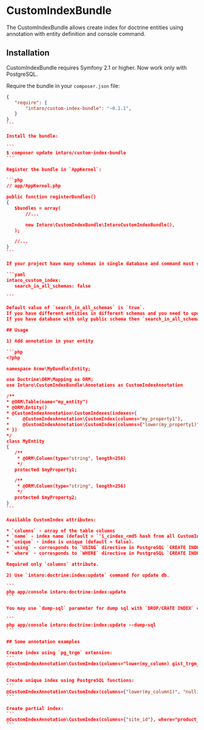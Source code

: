 # CustomIndexBundle

The CustomIndexBundle allows create index for doctrine entities using annotation with entity definition and console command.

## Installation

CustomIndexBundle requires Symfony 2.1 or higher. Now work only with PostgreSQL.

Require the bundle in your `composer.json` file:

 ````json
{
    "require": {
        "intaro/custom-index-bundle": "~0.1.1",
    }
}
```

Install the bundle:

```
$ composer update intaro/custom-index-bundle
```

Register the bundle in `AppKernel`:

```php
// app/AppKernel.php

public function registerBundles()
{
    $bundles = array(
        //...

        new Intaro\CustomIndexBundle\IntaroCustomIndexBundle(),
    );

    //...
}
```

If your project have many schemas in single database and command must generate custom indexes only for one schema then add in your `config.yml`:

```yaml
intaro_custom_index:
    search_in_all_schemas: false

```

Default value of `search_in_all_schemas` is `true`.
If you have different entities in different schemas and you need to update custom indexes in all schemas at once then you must set `search_in_all_schemas` to `true` or omit this config.
If you have database with only public schema then `search_in_all_schemas` value doesn't matter.

## Usage

1) Add annotation in your entity

```php
<?php

namespace Acme\MyBundle\Entity;

use Doctrine\ORM\Mapping as ORM;
use Intaro\CustomIndexBundle\Annotations as CustomIndexAnnotation

/**
 * @ORM\Table(name="my_entity")
 * @ORM\Entity()
 * @CustomIndexAnnotation\CustomIndexes(indexes={
 *     @CustomIndexAnnotation\CustomIndex(columns="my_property1"),
 *     @CustomIndexAnnotation\CustomIndex(columns={"lower(my_property1)", "lower(my_property2)"})
 * })
 */
class MyEntity
{
    /**
     * @ORM\Column(type="string", length=256)
     */
    protected $myProperty1;

    /**
     * @ORM\Column(type="string", length=256)
     */
    protected $myProperty2;
}
```

Available CustomIndex attributes:

* `columns` - array of the table columns
* `name` - index name (default = `'i_cindex_<md5 hash from all CustomIndex attributes>'`).
* `unique` - index is unique (default = false).
* `using` - corresponds to `USING` directive in PostgreSQL `CREATE INDEX` command.
* `where` - corresponds to `WHERE` directive in PostgreSQL `CREATE INDEX` command.

Required only `columns` attribute.

2) Use `intaro:doctrine:index:update` command for update db.

```
php app/console intaro:doctrine:index:update
```

You may use `dump-sql` parameter for dump sql with `DROP/CRATE INDEX` commands

```
php app/console intaro:doctrine:index:update --dump-sql
```

## Some annotation examples

Create index using `pg_trgm` extension:
```
@CustomIndexAnnotation\CustomIndex(columns="lower(my_column) gist_trgm_ops", using="gist")
```

Create unique index using PostgreSQL functions:
```
@CustomIndexAnnotation\CustomIndex(columns={"lower(my_column1)", "nullif(true, not my_column2 isnull)"}, unique=true)
```

Create partial index:
```
@CustomIndexAnnotation\CustomIndex(columns={"site_id"}, where="product_id IS NULL")
```
